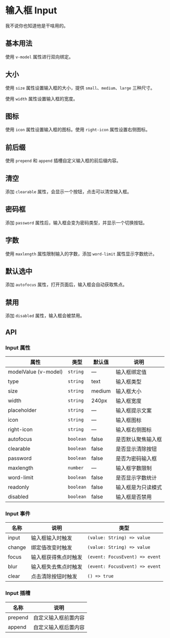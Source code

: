 # 输入框 Input
我不说你也知道他是干啥用的。


## 基本用法
使用 `v-model` 属性进行双向绑定。
<qii-demo src="./demo/input/basic.vue"/>


## 大小
使用 `size` 属性设置输入框的大小，提供 `small`、`medium`、`large` 三种尺寸。

使用 `width` 属性设置输入框的宽度。
<qii-demo src="./demo/input/size.vue"/>


## 图标
使用 `icon` 属性设置输入框的图标。使用 `right-icon` 属性设置右侧图标。
<qii-demo src="./demo/input/icon.vue"/>


## 前后缀
使用 `prepend` 和 `append` 插槽自定义输入框的前后缀内容。
<qii-demo src="./demo/input/prepend.vue"/>


## 清空
添加 `clearable` 属性，会显示一个按钮，点击可以清空输入框。
<qii-demo src="./demo/input/clearable.vue"/>


## 密码框
添加 `password` 属性后，输入框会变为密码类型，并显示一个切换按钮。
<qii-demo src="./demo/input/password.vue"/>


## 字数
使用 `maxlength` 属性限制输入的字数，添加 `word-limit` 属性显示字数统计。
<qii-demo src="./demo/input/length.vue"/>


## 默认选中
添加 `autofocus` 属性，打开页面后，输入框会自动获取焦点。
<qii-demo src="./demo/input/autofocus.vue"/>


## 禁用
添加 `disabled` 属性，输入框会被禁用。
<qii-demo src="./demo/input/disabled.vue"/>


## API

### Input 属性
| 属性 | 类型 | 默认值 | 说明 |
| --- | --- | --- | --- |
| modelValue (v-model)  | `string`  | —       | 输入框绑定值 |
| type                  | `string`  | text    | 输入框类型 |
| size                  | `string`  | medium  | 输入框大小 |
| width                 | `string`  | 240px   | 输入框宽度 |
| placeholder           | `string`  | —       | 输入框提示文案 |
| icon                  | `string`  | —       | 输入框图标 |
| right-icon            | `string`  | —       | 输入框右侧图标 |
| autofocus             | `boolean` | false   | 是否默认聚焦输入框 |
| clearable             | `boolean` | false   | 是否显示清除按钮 |
| password              | `boolean` | false   | 是否为密码输入框 |
| maxlength             | `number`  | —       | 输入框字数限制 |
| word-limit            | `boolean` | false   | 是否显示字数统计 |
| readonly              | `boolean` | false   | 输入框是为只读模式 |
| disabled              | `boolean` | false   | 输入框是否禁用 |

### Input 事件
| 名称 | 说明 | 类型 |
| --- | --- | --- |
| input   | 输入框输入时触发      | `(value: String) => value` |
| change  | 绑定值改变时触发      | `(value: String) => value` |
| focus   | 输入框获得焦点时触发  | `(event: FocusEvent) => event` |
| blur    | 输入框失去焦点时触发  | `(event: FocusEvent) => event` |
| clear   | 点击清除按钮时触发    | `() => true` |

### Input 插槽
| 名称 | 说明 |
| --- | --- |
| prepend | 自定义输入框前置内容 |
| append  | 自定义输入框后置内容 |